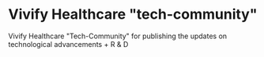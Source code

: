 # Vivify Healthcare "tech-community"
Vivify Healthcare "Tech-Community" for publishing the updates on technological advancements + R & D
